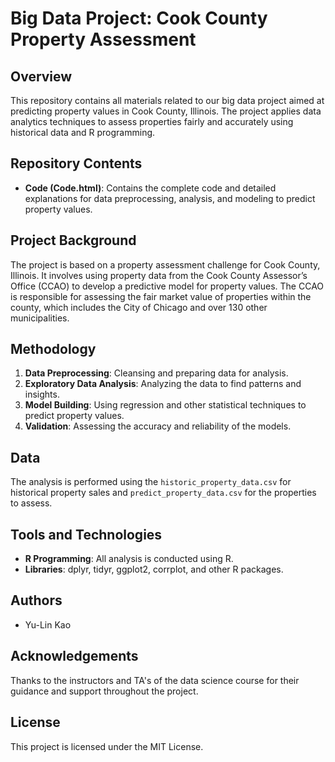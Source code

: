 # Big Data Project: Cook County Property Assessment

## Overview
This repository contains all materials related to our big data project aimed at predicting property values in Cook County, Illinois. The project applies data analytics techniques to assess properties fairly and accurately using historical data and R programming.

## Repository Contents
- **Code (Code.html)**: Contains the complete code and detailed explanations for data preprocessing, analysis, and modeling to predict property values.

## Project Background
The project is based on a property assessment challenge for Cook County, Illinois. It involves using property data from the Cook County Assessor’s Office (CCAO) to develop a predictive model for property values. The CCAO is responsible for assessing the fair market value of properties within the county, which includes the City of Chicago and over 130 other municipalities.

## Methodology
1. **Data Preprocessing**: Cleansing and preparing data for analysis.
2. **Exploratory Data Analysis**: Analyzing the data to find patterns and insights.
3. **Model Building**: Using regression and other statistical techniques to predict property values.
4. **Validation**: Assessing the accuracy and reliability of the models.

## Data
The analysis is performed using the `historic_property_data.csv` for historical property sales and `predict_property_data.csv` for the properties to assess.

## Tools and Technologies
- **R Programming**: All analysis is conducted using R.
- **Libraries**: dplyr, tidyr, ggplot2, corrplot, and other R packages.

## Authors
- Yu-Lin Kao

## Acknowledgements
Thanks to the instructors and TA's of the data science course for their guidance and support throughout the project.

## License
This project is licensed under the MIT License.
